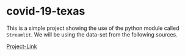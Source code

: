 # covid-19-texas

This is a simple project showing the use of the python module called `Streamlit`.
We will be using the data-set from the following sources.

[Project-Link](texas-covid019.herokuapp.com)
